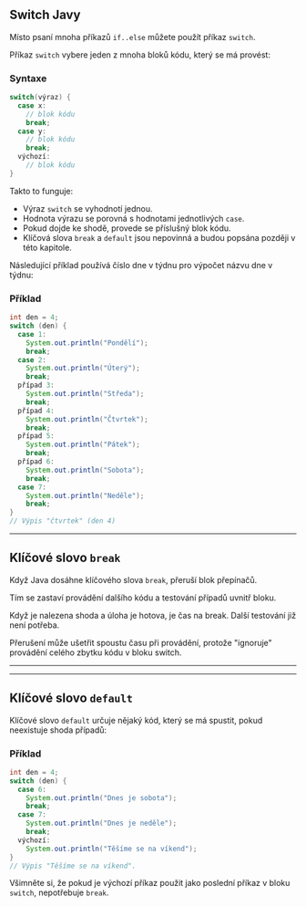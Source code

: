 ## Switch Javy

Místo psaní mnoha příkazů `if..else` můžete použít příkaz `switch`.

Příkaz `switch` vybere jeden z mnoha bloků kódu, který se má provést:

### Syntaxe

```java
switch(výraz) {
  case x:
    // blok kódu
    break;
  case y:
    // blok kódu
    break;
  výchozí:
    // blok kódu
}
```

Takto to funguje:

- Výraz `switch` se vyhodnotí jednou.
- Hodnota výrazu se porovná s hodnotami jednotlivých `case`.
- Pokud dojde ke shodě, provede se příslušný blok kódu.
- Klíčová slova `break` a `default` jsou nepovinná a budou popsána později v této kapitole.

Následující příklad používá číslo dne v týdnu pro výpočet názvu dne v týdnu:

### Příklad

```java
int den = 4;
switch (den) {
  case 1:
    System.out.println("Pondělí");
    break;
  case 2:
    System.out.println("Úterý");
    break;
  případ 3:
    System.out.println("Středa");
    break;
  případ 4:
    System.out.println("Čtvrtek");
    break;
  případ 5:
    System.out.println("Pátek");
    break;
  případ 6:
    System.out.println("Sobota");
    break;
  case 7:
    System.out.println("Neděle");
    break;
}
// Výpis "čtvrtek" (den 4)
```

---

## Klíčové slovo `break`

Když Java dosáhne klíčového slova `break`, přeruší blok přepínačů.

Tím se zastaví provádění dalšího kódu a testování případů uvnitř bloku.

Když je nalezena shoda a úloha je hotova, je čas na break. Další testování již není potřeba.

Přerušení může ušetřit spoustu času při provádění, protože "ignoruje" provádění celého zbytku kódu v bloku switch.

---

---

## Klíčové slovo `default`

Klíčové slovo `default` určuje nějaký kód, který se má spustit, pokud neexistuje shoda případů:

### Příklad

```java
int den = 4;
switch (den) {
  case 6:
    System.out.println("Dnes je sobota");
    break;
  case 7:
    System.out.println("Dnes je neděle");
    break;
  výchozí:
    System.out.println("Těšíme se na víkend");
}
// Výpis "Těšíme se na víkend".
```

Všimněte si, že pokud je výchozí příkaz použit jako poslední příkaz v bloku `switch`, nepotřebuje `break`.
